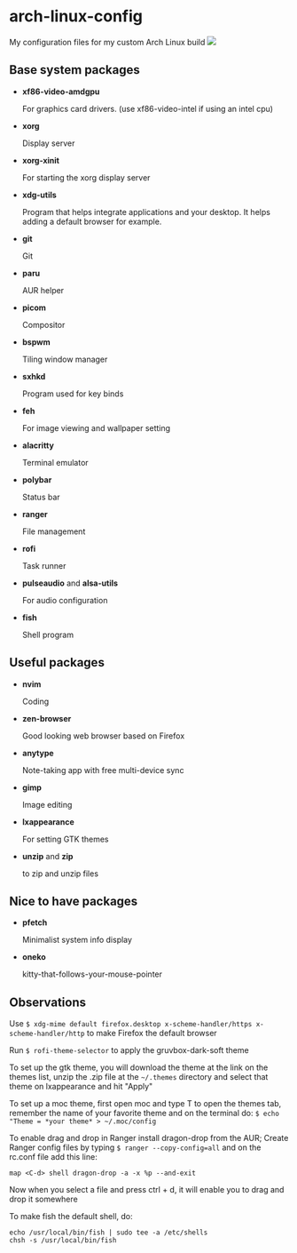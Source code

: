 # arch-linux-config
My configuration files for my custom Arch Linux build
![](https://cdn.discordapp.com/attachments/326901357300678657/1018289234618093668/Screenshot_archlinux_2022-09-10_193619.png)

## Base system packages
- **xf86-video-amdgpu** 

    For graphics card drivers. (use xf86-video-intel if using an intel cpu)
- **xorg**

    Display server
- **xorg-xinit**

    For starting the xorg display server
- **xdg-utils**

    Program that helps integrate applications and your desktop. It helps adding a default browser for example.
- **git**

	Git
- **paru**

	AUR helper 
- **picom**

    Compositor
- **bspwm**

    Tiling window manager
- **sxhkd**

    Program used for key binds
- **feh**

    For image viewing and wallpaper setting
- **alacritty**

    Terminal emulator
- **polybar**

    Status bar
- **ranger**

    File management
- **rofi**

    Task runner
- **pulseaudio** and **alsa-utils**

    For audio configuration
- **fish**

    Shell program




## Useful packages
- **nvim**

    Coding
  
- **zen-browser**

    Good looking web browser based on Firefox

- **anytype**

    Note-taking app with free multi-device sync

- **gimp**

    Image editing
  
- **lxappearance**

    For setting GTK themes
  
- **unzip** and **zip**

	to zip and unzip files


## Nice to have packages
- **pfetch**

    Minimalist system info display

- **oneko**

    kitty-that-follows-your-mouse-pointer 


## Observations
Use `$ xdg-mime default firefox.desktop x-scheme-handler/https x-scheme-handler/http` to make Firefox the default browser

Run `$ rofi-theme-selector` to apply the gruvbox-dark-soft theme

To set up the gtk theme, you will download the theme at the link on the themes list, unzip the .zip file at the `~/.themes` directory and select that theme on lxappearance and hit "Apply"

To set up a moc theme, first open moc and type T to open the themes tab, remember the name of your favorite theme and on the terminal do: `$ echo "Theme = *your theme* > ~/.moc/config`  

To enable drag and drop in Ranger install dragon-drop from the AUR; Create Ranger config files by typing `$ ranger --copy-config=all` and on the rc.conf file add this line:

	map <C-d> shell dragon-drop -a -x %p --and-exit
Now when you select a file and press ctrl + d, it will enable you to drag and drop it somewhere

To make fish the default shell, do:
	
	echo /usr/local/bin/fish | sudo tee -a /etc/shells
	chsh -s /usr/local/bin/fish
